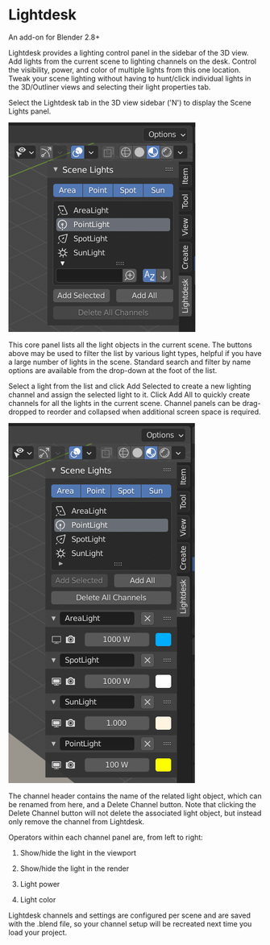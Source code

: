 # Lightdesk

An add-on for Blender 2.8+

Lightdesk provides a lighting control panel in the sidebar of the 3D view.
Add lights from the current scene to lighting channels on the desk. Control the visibility, power, and color of multiple lights from this one location. Tweak your scene lighting without having to hunt/click individual lights in the 3D/Outliner views and selecting their light properties tab.

Select the Lightdesk tab in the 3D view sidebar ('N') to display the Scene Lights panel.

![Light selection](lights.png)

This core panel lists all the light objects in the current scene. The buttons above may be used to filter the list by various light types, helpful if you have a large number of lights in the scene. Standard search and filter by name options are available from the drop-down at the foot of the list.

Select a light from the list and click Add Selected to create a new lighting channel and assign the selected light to it.
Click Add All to quickly create channels for all the lights in the current scene. Channel panels can be drag-dropped to reorder and collapsed when additional screen space is required.

![Light selection](channels.png)

The channel header contains the name of the related light object, which can be renamed from here, and a Delete Channel button. Note that clicking the Delete Channel button will not delete the associated light object, but instead only remove the channel from Lightdesk.

Operators within each channel panel are, from left to right:

1. Show/hide the light in the viewport

2. Show/hide the light in the render

3. Light power

4. Light color


Lightdesk channels and settings are configured per scene and are saved with the .blend file, so your channel setup will be recreated next time you load your project.

